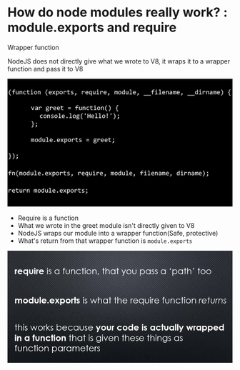 # How do node modules really work? : module.exports and require

Wrapper function

NodeJS does not directly give what we wrote to V8, it wraps it to a wrapper function and pass it to V8

![How require work in a nutshell](../imgs/howRequireWorkInaNutshell.png)
+ Require is a function
+ What we wrote in the greet module isn't directly given to V8
+ NodeJS wraps our module into a wrapper function(Safe, protective)
+ What's return from that wrapper function is ``module.exports``



![How require work in a nutshell 2](../imgs/howRequireWorkInANutShell2.png)
